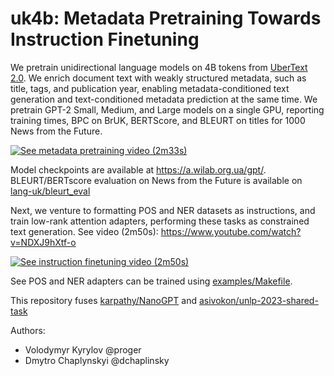 # uk4b: Metadata Pretraining Towards Instruction Finetuning

We pretrain unidirectional language models on 4B tokens from [UberText 2.0](https://lang.org.ua/en/ubertext/). We enrich document text with weakly structured metadata, such as title, tags, and publication year, enabling metadata-conditioned text generation and text-conditioned metadata prediction at the same time. We pretrain GPT-2 Small, Medium, and Large models on a single GPU, reporting training times, BPC on BrUK, BERTScore, and BLEURT on titles for 1000 News from the Future.

[![See metadata pretraining video (2m33s)](https://img.youtube.com/vi/FYJZBXfLaDA/default.jpg)](https://youtu.be/FYJZBXfLaDA)


Model checkpoints are available at https://a.wilab.org.ua/gpt/. BLEURT/BERTscore evaluation on News from the Future is available on [lang-uk/bleurt_eval](https://github.com/lang-uk/bleurt_eval)

Next, we venture to formatting POS and NER datasets as instructions, and train low-rank attention adapters, performing these tasks as constrained text generation. See video (2m50s): https://www.youtube.com/watch?v=NDXJ9hXtf-o

[![See instruction finetuning video (2m50s)](https://img.youtube.com/vi/NDXJ9hXtf-o/default.jpg)](https://youtu.be/NDXJ9hXtf-o)

See POS and NER adapters can be trained using [examples/Makefile](examples/Makefile).

This repository fuses [karpathy/NanoGPT](https://github.com/karpathy/nanoGPT) and [asivokon/unlp-2023-shared-task](https://github.com/asivokon/unlp-2023-shared-task)


Authors:

- Volodymyr Kyrylov @proger
- Dmytro Chaplynskyi @dchaplinsky
